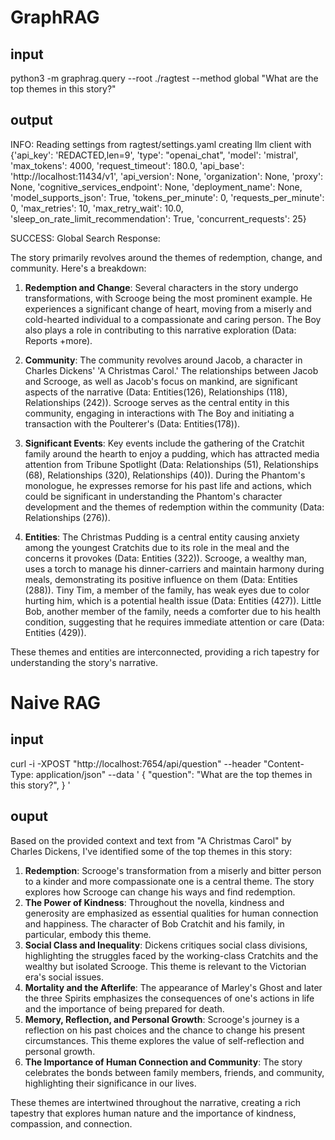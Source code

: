 
# GraphRAG
## input
python3 -m graphrag.query --root ./ragtest --method global "What are the top themes in this story?"


## output

INFO: Reading settings from ragtest/settings.yaml
creating llm client with {'api_key': 'REDACTED,len=9', 'type': "openai_chat", 'model': 'mistral', 'max_tokens': 4000, 'request_timeout': 180.0, 'api_base': 'http://localhost:11434/v1', 'api_version': None, 'organization': None, 'proxy': None, 'cognitive_services_endpoint': None, 'deployment_name': None, 'model_supports_json': True, 'tokens_per_minute': 0, 'requests_per_minute': 0, 'max_retries': 10, 'max_retry_wait': 10.0, 'sleep_on_rate_limit_recommendation': True, 'concurrent_requests': 25}

SUCCESS: Global Search Response:  

The story primarily revolves around the themes of redemption, change, and community. Here's a breakdown:

1. **Redemption and Change**: Several characters in the story undergo transformations, with Scrooge being the most prominent example. He experiences a significant change of heart, moving from a miserly and cold-hearted individual to a compassionate and caring person. The Boy also plays a role in contributing to this narrative exploration (Data: Reports +more).

2. **Community**: The community revolves around Jacob, a character in Charles Dickens' 'A Christmas Carol.' The relationships between Jacob and Scrooge, as well as Jacob's focus on mankind, are significant aspects of the narrative (Data: Entities(126), Relationships (118), Relationships (242)). Scrooge serves as the central entity in this community, engaging in interactions with The Boy and initiating a transaction with the Poulterer's (Data: Entities(178)).

3. **Significant Events**: Key events include the gathering of the Cratchit family around the hearth to enjoy a pudding, which has attracted media attention from Tribune Spotlight (Data: Relationships (51), Relationships (68), Relationships (320), Relationships (40)). During the Phantom's monologue, he expresses remorse for his past life and actions, which could be significant in understanding the Phantom's character development and the themes of redemption within the community (Data: Relationships (276)).

4. **Entities**: The Christmas Pudding is a central entity causing anxiety among the youngest Cratchits due to its role in the meal and the concerns it provokes (Data: Entities (322)). Scrooge, a wealthy man, uses a torch to manage his dinner-carriers and maintain harmony during meals, demonstrating its positive influence on them (Data: Entities (288)). Tiny Tim, a member of the family, has weak eyes due to color hurting him, which is a potential health issue (Data: Entities (427)). Little Bob, another member of the family, needs a comforter due to his health condition, suggesting that he requires immediate attention or care (Data: Entities (429)).

These themes and entities are interconnected, providing a rich tapestry for understanding the story's narrative.

# Naive RAG

## input
curl -i -XPOST "http://localhost:7654/api/question" --header "Content-Type: application/json" --data '
{
  "question": "What are the top themes in this story?",
}
'

## ouput

Based on the provided context and text from "A Christmas Carol" by Charles Dickens, I've identified some of the top themes in this story:

1. **Redemption**: Scrooge's transformation from a miserly and bitter person to a kinder and more compassionate one is a central theme. The story explores how Scrooge can change his ways and find redemption.
2. **The Power of Kindness**: Throughout the novella, kindness and generosity are emphasized as essential qualities for human connection and happiness. The character of Bob Cratchit and his family, in particular, embody this theme.
3. **Social Class and Inequality**: Dickens critiques social class divisions, highlighting the struggles faced by the working-class Cratchits and the wealthy but isolated Scrooge. This theme is relevant to the Victorian era's social issues.
4. **Mortality and the Afterlife**: The appearance of Marley's Ghost and later the three Spirits emphasizes the consequences of one's actions in life and the importance of being prepared for death.
5. **Memory, Reflection, and Personal Growth**: Scrooge's journey is a reflection on his past choices and the chance to change his present circumstances. This theme explores the value of self-reflection and personal growth.
6. **The Importance of Human Connection and Community**: The story celebrates the bonds between family members, friends, and community, highlighting their significance in our lives.

These themes are intertwined throughout the narrative, creating a rich tapestry that explores human nature and the importance of kindness, compassion, and connection.